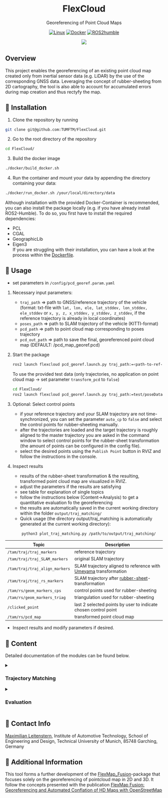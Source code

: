 <div align="center">

<h1>FlexCloud</h1>

Georeferencing of Point Cloud Maps

[![Linux](https://img.shields.io/badge/os-linux-blue.svg)](https://www.linux.org/)
[![Docker](https://badgen.net/badge/icon/docker?icon=docker&label)](https://www.docker.com/)
[![ROS2humble](https://img.shields.io/badge/ros2-humble-blue.svg)](https://docs.ros.org/en/humble/index.html)

<img src="doc/viz.gif" width="800"/>
</div>

<h2>Overview</h2>
This project enables the georeferencing of an existing point cloud map created only from inertial sensor data (e.g. LiDAR) by the use of the corresponding GNSS data.
Leveraging the concept of rubber-sheeting from 2D cartography, the tool is also able to account for accumulated errors during map creation and thus rectyfy the map.

<h2>🐋 Installation</h2>

1. Clone the repository by running
```bash
git clone git@github.com:TUMFTM/FlexCloud.git
```
2. Go to the root directory of the repository
```bash
cd FlexCloud/
```
3. Build the docker image
```bash
./docker/build_docker.sh  
```
4. Run the container and mount your data by appending the directory containing your data:
```bash
./docker/run_docker.sh /your/local/directory/data
```

Although installation with the provided Docker-Container is recommended, you can also install the package locally (e.g. if you have already install ROS2-Humble).
To do so, you first have to install the required dependencies:
* PCL
* CGAL
* GeographicLib
* Eigen3 \
If you are struggling with their installation, you can have a look at the process within the [Dockerfile](docker/Dockerfile).

<h2> 🔨 Usage</h2>

* set parameters in `/config/pcd_georef.param.yaml`

1. Necessary input parameters:
   - `traj_path` => path to GNSS/reference trajectory of the vehicle (format: txt-file with `lat, lon, ele, lat_stddev, lon_stddev, ele_stddev` or `x, y, z, x_stddev, y_stddev, z_stddev`, if the reference trajectory is already in local coordinates)
   - `poses_path` => path to SLAM trajectory of the vehicle (KITTI-format)
   - `pcd_path` => path to point cloud map corresponding to poses trajectory
   - `pcd_out_path` => path to save the final, georeferenced point cloud map (DEFAULT: /pcd_map_georef.pcd)

2. Start the package
   ```bash
   ros2 launch flexcloud pcd_georef.launch.py traj_path:=<path-to-ref-trajectory> poses_path:=<path-to-SLAM-trajectory>  pcd_path:=<path-to-pcd-map> pcd_out_path:=<path-to-save-pcd-map>
   ```
   To use the provided test data (only trajectories, no application on point cloud map -> set parameter `transform_pcd` to `false`)
   ```bash
   cd FlexCloud/
   ros2 launch flexcloud pcd_georef.launch.py traj_path:=test/poseData.txt poses_path:=test/poses_map.txt 
   ```

3. Optional: Select control points
   - if your reference trajectory and your SLAM trajectory are not time-synchronized, you can set the parameter `auto_cp` to `false` and select the control points for rubber-sheeting manually.
   - after the trajectories are loaded and the target trajectory is roughly aligned to the master trajectory you are asked in the command window to select control points for the rubber-sheet transformation (the amount of points can be configured in the config file).
   - select the desired points using the `Publish Point` button in RVIZ and follow the instructions in the console.

4. Inspect results
   - results of the rubber-sheet transformation & the resulting, transformed point cloud map are visualized in RVIZ.
   - adjust the parameters if the results are satisfying
   - see table for explanation of single topics
   - follow the instructions below (Content->Analysis) to get a quantitative evaluation fo the georeferencing
   - the results are automatically saved in the current working directory within the folder `output/traj_matching/`
   - Quick usage (the directory output/traj_matching is automatically generated at the current working directory):
   ```bash
       python3 plot_traj_matching.py /path/to/output/traj_matching/
   ```

| Topic | Description |
| ----------- | ----------- |
| `/tam/traj/traj_markers` | reference trajectory |
| `/tam/traj/traj_SLAM_markers` | original SLAM trajectory |
| `/tam/traj/traj_align_markers` | SLAM trajectory aligned to reference with [Umeyama](https://web.stanford.edu/class/cs273/refs/umeyama.pdf) transformation |
| `/tam/traj/traj_rs_markers` | SLAM trajectory after [rubber-sheet](https://www.tandfonline.com/doi/abs/10.1559/152304085783915135)-transformation |
| `/tam/rs/geom_markers_cps` | control points used for rubber-sheeting |
| `/tam/rs/geom_markers_triag` | triangulation used for rubber-sheeting |
| `/clicked_point` | last 2 selected points by user to indicate chosen control point |
| `/tam/rs/pcd_map` | transformed point cloud map |

   - Inspect results and modify parameters if desired.

<h2>📄 Content</h2>

Detailed documentation of the modules can be found below.

<details>
<summary> <h3> Trajectory Matching </h3> </summary>

- calculation of transformation based on GNSS/reference and SLAM trajectories
- trajectories do not have to be time-synchronized, although time-synchronization is required to select control points automatically for rubber-sheeting

<h4>1. Projection of Global Coordinates</h4>

- global coordinates may be projected into local coordinate system using ENU-coordinates from the [GeographicLib](https://geographiclib.sourceforge.io/2009-03/classGeographicLib_1_1LocalCartesian.html)
- origin of grid for projection set based on config file otherwise first GNSS point
- if the reference trajectory is already in a local, metric coordinate system, the projection may be skipped using the parameter `transform_traj`

<h4>2. Alignment of Trajectories by Rigid Transformation</h4>

- SLAM trajectory aligned to reference using [Umeyama algorithm](https://web.stanford.edu/class/cs273/refs/umeyama.pdf) transformation in 2D/3D
- application of calculated transformation on SLAM trajectory
- screenshot below shows results of alignment of SLAM trajectory to projected reference trajectory with [Umeyama algorithm](https://web.stanford.edu/class/cs273/refs/umeyama.pdf)\
  ![image](doc/traj_al.png)

<h4>3. Rubber-Sheet transformation</h4>

- piecewise linear rubber-sheet transformation in 2D/3D based on concept of [Griffin & White](https://www.tandfonline.com/doi/abs/10.1559/152304085783915135)
- using Delaunay triangulation from [CGAL](https://www.cgal.org/)
- manual selection of control points in RVIZ (see above) possible if trajectories are not time-synchronized (parameter `auto_cp`)
- automatic exclusion of trajectory points as control points using thresholding for standard deviation possible
- manual exclusion of indices as controlpoints and manual displacement in xy possible, see parameter descriptions
- application of calculated transformations on target SLAM-poses and point cloud map
- the two screenshots below show selected control points on the aligned trajectories from step 2 and the results of the rubber-sheet transformation\
  ![image](doc/traj_rubber_sheet.png) ![image](doc/triag.png)
</details>
<details>
<summary> <h3> Evaluation </h3> </summary>

- export of various data by setting corresponding parameters in config-file
  - data is exported to `.txt` files that are then read by python-scripts
  - set export path in config-file
  - adjust import paths at the beginning of python-scripts if necessary
- analysis scripts in `/analysis`:
   * visualization of initial trajectories, [Umeyama transformation](https://web.stanford.edu/class/cs273/refs/umeyama.pdf) and [Rubber-Sheet transformation](https://www.tandfonline.com/doi/abs/10.1559/152304085783915135)
   * execute script `plot_traj_matching.py` in `/analysis`
   * produces graphs shown in previous section
   * calculation of deviation between trajectories based on euclidean distance of points
</details>


<h2>📇 Contact Info </h2>

[Maximilian Leitenstern](mailto:maxi.leitenstern@tum.de),
Institute of Automotive Technology,
School of Engineering and Design,
Technical University of Munich,
85748 Garching,
Germany

<h2>📃 Additional Information </h2>
   
This tool forms a further development of the [FlexMap_Fusion](https://github.com/TUMFTM/FlexMap_Fusion)-package that focuses solely on the georeferencing of pointcloud map in 2D and 3D.
It follow the concepts presented with the publication [FlexMap Fusion: Georeferencing and Automated Conflation of HD Maps with OpenStreetMap](https://arxiv.org/abs/2404.10879)
